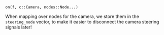 ```
on(f, c::Camera, nodes::Node...)
```

When mapping over nodes for the camera, we store them in the `steering_node` vector, to make it easier to disconnect the camera steering signals later!
